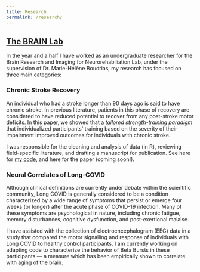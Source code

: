 ```yaml
---
title: Research
permalink: /research/
---
```


## [The BRAIN Lab](https://boudriaslab.com/)

In the year and a half I have worked as an undergraduate researcher for the Brain Research and Imaging 
for Neurorehabiliation Lab, under the supervision of Dr. Marie-Hélène Boudrias, my research has focused on three main
categories:

### Chronic Stroke Recovery
An individual who had a stroke longer than 90 days ago is said to have chronic stroke. In previous literature, patients 
in this phase of recovery are considered to have reduced potential to recover from any post-stroke motor deficits.
In this paper, we showed that a *tailored strength-training paradigm* that individualized participants' training based 
on the severity of their impairment improved outcomes for individuals with chronic stroke. 

I was responsible for the cleaning and analysis of data (in R), reviewing field-specific literature, and drafting a 
manuscript for publication. See here for [my code](https://github.com/yshahzad/TST-Longitudinal-BRAIN), and here for the paper (coming soon!).

### Neural Correlates of Long-COVID
Although clinical definitions are currently under debate within the scientific community, Long COVID is 
generally considered to be a condition characterized by a wide range of symptoms that persist or emerge four weeks 
(or longer) after the acute phase of COVID-19 infection. Many of these symptoms are psychological in nature, including 
chronic fatigue, memory disturbances, cognitive dysfunction, and post-exertional malaise. 

I have assisted with the collection of electroencephalogram (EEG) data in a study that compared the motor signalling 
and response of individuals with Long COVID to healthy control participants. I am currently working on adapting code
to characterize the behavior of Beta Bursts in these participants — a measure which has been empirically shown to
correlate with aging of the brain.
